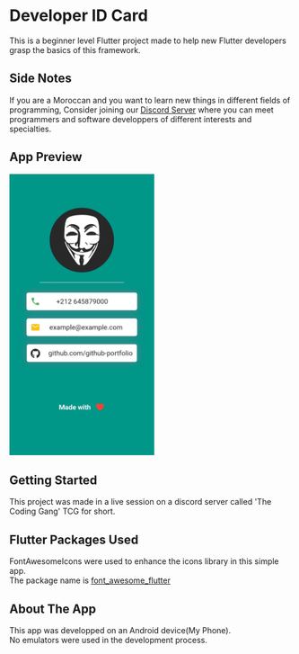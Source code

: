 
# Developer ID Card

This is a beginner level Flutter project made to help new Flutter developers grasp the basics of this framework.

## Side Notes
If you are a Moroccan and you want to learn new things in different fields of programming,
Consider joining our [Discord Server](https://discord.gg/UCFpUVBpS) where you can meet programmers and software developpers of different interests and specialties.


## App Preview

<img src="dev_id_card_preview.jpg" height="500">


## Getting Started

This project was made in a live session on a discord server called 'The Coding Gang' TCG for short.

## Flutter Packages Used

FontAwesomeIcons were used to enhance the icons library in this simple app.
<br>
The package name is [font_awesome_flutter](https://pub.dev/packages/font_awesome_flutter)

## About The App

This app was developped on an Android device(My Phone).<br>
No emulators were used in the development process.



